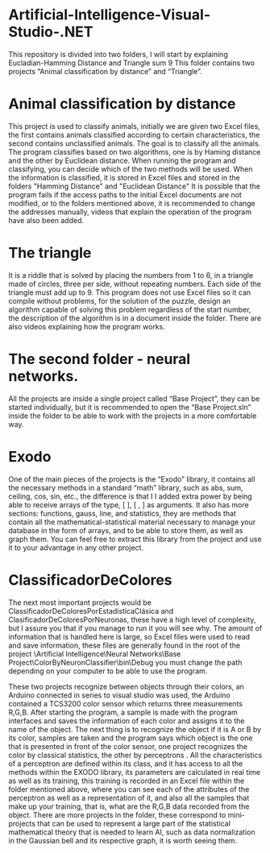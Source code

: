# Artificial-Intelligence-Visual-Studio-.NET

This repository is divided into two folders, I will start by explaining Eucladian-Hamming Distance and Triangle sum 9
This folder contains two projects “Animal classification by distance” and “Triangle”.

# Animal classification by distance

This project is used to classify animals, initially we are given two Excel files, the first contains animals classified according to certain characteristics, the second contains unclassified animals. The goal is to classify all the animals.
The program classifies based on two algorithms, one is by Haming distance and the other by Euclidean distance. When running the program and classifying, you can decide which of the two methods will be used.
When the information is classified, it is stored in Excel files and stored in the folders "Hamming Distance" and "Euclidean Distance"
It is possible that the program fails if the access paths to the initial Excel documents are not modified, or to the folders mentioned above, it is recommended to change the addresses manually, videos that explain the operation of the program have also been added.

# The triangle

It is a riddle that is solved by placing the numbers from 1 to 6, in a triangle made of circles, three per side, without repeating numbers. Each side of the triangle must add up to 9.
This program does not use Excel files so it can compile without problems, for the solution of the puzzle, design an algorithm capable of solving this problem regardless of the start number, the description of the algorithm is in a document inside the folder. There are also videos explaining how the program works.

# The second folder - neural networks.

All the projects are inside a single project called “Base Project”, they can be started individually, but it is recommended to open the “Base Project.sln” inside the folder to be able to work with the projects in a more comfortable way.

# Exodo
One of the main pieces of the projects is the “Exodo” library, it contains all the necessary methods in a standard “math” library, such as abs, sum, ceiling, cos, sin, etc., the difference is that I I added extra power by being able to receive arrays of the type, [ ], [ , ] as arguments. It also has more sections: functions, gauss, line, and statistics, they are methods that contain all the mathematical-statistical material necessary to manage your database in the form of arrays, and to be able to store them, as well as graph them. You can feel free to extract this library from the project and use it to your advantage in any other project.

# ClassificadorDeColores

The next most important projects would be ClassificadorDeColoresPorEstadisticaClásica and ClasificadorDeColoresPorNeuronas, these have a high level of complexity, but I assure you that if you manage to run it you will see why.
The amount of information that is handled here is large, so Excel files were used to read and save information, these files are generally found in the root of the project \Artificial Intelligence\Neural Networks\Base Project\ColorByNeuronClassifier\bin\Debug you must change the path depending on your computer to be able to use the program.

These two projects recognize between objects through their colors, an Arduino connected in series to visual studio was used, the Arduino contained a TCS3200 color sensor which returns three measurements R,G,B. After starting the program, a sample is made with the program interfaces and saves the information of each color and assigns it to the name of the object. The next thing is to recognize the object if it is A or B by its color, samples are taken and the program says which object is the one that is presented in front of the color sensor, one project recognizes the color by classical statistics, the other by perceptrons .
All the characteristics of a perceptron are defined within its class, and it has access to all the methods within the EXODO library, its parameters are calculated in real time as well as its training, this training is recorded in an Excel file within the folder mentioned above, where you can see each of the attributes of the perceptron as well as a representation of it, and also all the samples that make up your training, that is, what are the R,G,B data recorded from the object.
There are more projects in the folder, these correspond to mini-projects that can be used to represent a large part of the statistical mathematical theory that is needed to learn AI, such as data normalization in the Gaussian bell and its respective graph, it is worth seeing them.

